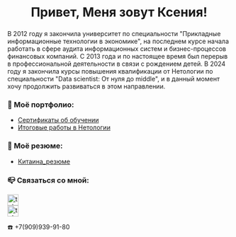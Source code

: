 ###

<h1 align="center">Привет, Меня зовут Ксения!</h1>

###

<p align="left">
В 2012 году я закончила университет по специальности "Прикладные информационные технологии в экономике", на последнем курсе начала работать в сфере аудита информационных систем и бизнес-процессов финансовых компаний. 
С 2013 года и по настоящее время был перерыв в профессиональной деятельности в связи с рождением детей.
В 2024 году я закончила курсы повышения квалификации от Нетологии по специальности "Data scientist: От нуля до middle", и в данный момент хочу продолжить развиваться в этом направлении.
</p>

<h3 align="left">📕 Моё портфолио:</h3>


- [Сертификаты об обучении](https://github.com/KitsKsu/Portfolio/tree/68161aaf333fbb84886ac0919e6e9c2a07e91e94/Certificates)
- [Итоговые работы в Нетологии](https://github.com/KitsKsu/Portfolio/tree/68161aaf333fbb84886ac0919e6e9c2a07e91e94/Study_projects)

###

<h3 align="left">📖 Моё резюме:</h3>


- [Китаина_резюме](https://github.com/KitsKsu/Portfolio/tree/e257d4a52e5f8e758d4b9d7729f880372cee4337/CV)

###

###
<h3 align="left">📪 Связаться со мной:</h3>
<div align="left">
  <a href="https://t.me/Kkits" target="_blank">
    <img src="https://img.shields.io/static/v1?message=Telegram&logo=telegram&label=&color=2CA5E0&logoColor=white&labelColor=&style=for-the-badge" height="25" alt="telegram logo"  />
  </a>
</div>
<div align="left">
  <a href="mailto:ksenia.kitaina@gmail.com" target="_blank">
    <img src="https://img.shields.io/badge/Gmail-D14836?style=for-the-badge&logo=gmail&logoColor=white" height="25" alt="telegram logo"  />
  </a>
</div>
<p align="left">
  ☎️ +7(909)939-91-80
</p>


